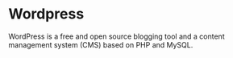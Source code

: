 # Wordpress

WordPress is a free and open source blogging tool and a content management system (CMS) based on PHP and MySQL.
